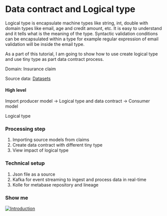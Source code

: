# Data contract and Logical type

Logical type is encapsulate machine types like string, int, double with domain types like email, age and credit amount, etc. It is easy to understand and it tells what is the meaning of the type. Syntactic validation conditions can be encapsulated within a type for example regular expression of email validation will be inside the email type.

As a part of this tutorial, I am going to show how to use create logical type and use tiny type as part data contract process.

Domain: Insurance claim

Source data: [Datasets](https://github.com/databricks-industry-solutions/dlt-insurance-claims/tree/main/data/samples/mongodb/claims.json)

#### High level

Import producer model -> Logical type and data contract -> Consumer model

Logical type

### Processing step

1. Importing source models from claims
2. Create data contract with different tiny type
3. View impact of logical type

### Technical setup

1. Json file as a source
2. Kafka for event streaming to ingest and process data in real-time
3. Kolle for metabase repository and lineage

### Show me

[![Introduction](https://img.youtube.com/vi/KjhzL5pl9j4/0.jpg)](https://youtu.be/KjhzL5pl9j4)

